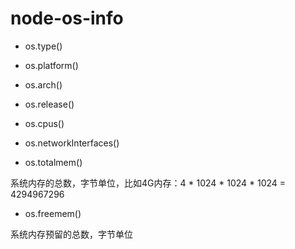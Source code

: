 node-os-info
================


* os.type()
* os.platform()
* os.arch()
* os.release()

* os.cpus()
* os.networkInterfaces()
* os.totalmem()

系统内存的总数，字节单位，比如4G内存：4 * 1024 * 1024 * 1024 = 4294967296

* os.freemem()

系统内存预留的总数，字节单位



